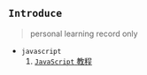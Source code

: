 ## `Introduce`  
> personal learning record only

- `javascript`
  1. [`JavaScript` 教程](https://wangdoc.com/javascript/index.html)